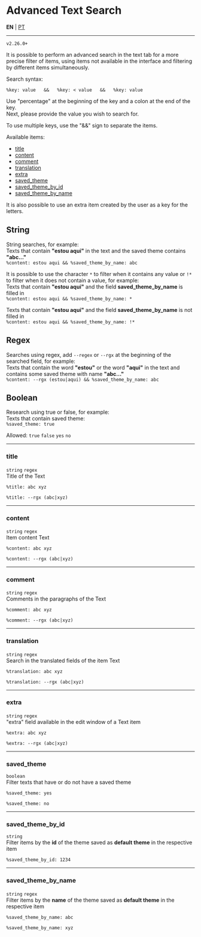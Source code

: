 # Advanced Text Search

**EN** | [PT](https://github.com/holyrics/Scripts/blob/main/AdvancedTextSearch.md)

---

`v2.26.0+`

It is possible to perform an advanced search in the text tab for a more precise filter of items, using items not available in the interface and filtering by different items simultaneously.

Search syntax:

```
%key: value   &&   %key: < value   &&   %key: value
```

Use "percentage" at the beginning of the key and a colon at the end of the key.<br>
Next, please provide the value you wish to search for.

To use multiple keys, use the "&&" sign to separate the items.

Available items:<br>
- [title](#title)
- [content](#content)
- [comment](#comment)
- [translation](#translation)
- [extra](#extra)
- [saved_theme](#saved_theme)
- [saved_theme_by_id](#saved_theme_by_id)
- [saved_theme_by_name](#saved_theme_by_name)

It is also possible to use an extra item created by the user as a key for the letters.


## String

String searches, for example:<br>
Texts that contain __"estou aqui"__ in the text and the saved theme contains __"abc..."__<br>
```%content: estou aqui && %saved_theme_by_name: abc```

It is possible to use the character `*` to filter when it contains any value or `!*` to filter when it does not contain a value, for example:<br>
Texts that contain __"estou aqui"__ and the field __saved_theme_by_name__ is filled in<br>
```%content: estou aqui && %saved_theme_by_name: *```

Texts that contain __"estou aqui"__ and the field __saved_theme_by_name__ is not filled in<br>
```%content: estou aqui && %saved_theme_by_name: !*```

## Regex

Searches using regex, add `--regex` or `--rgx` at the beginning of the searched field, for example:<br>
Texts that contain the word __"estou"__ or the word __"aqui"__ in the text and contains some saved theme with name __"abc..."__<br>
```%content: --rgx (estou|aqui) && %saved_theme_by_name: abc```

## Boolean

Research using true or false, for example: <br>
Texts that contain saved theme:<br>
```%saved_theme: true```

Allowed: `true` `false` `yes` `no`

--- 

### title

`string` `regex`<br>
Title of the Text
```
%title: abc xyz
```
```
%title: --rgx (abc|xyz)
```

--- 

### content

`string` `regex`<br>
Item content Text
```
%content: abc xyz
```
```
%content: --rgx (abc|xyz)
```

--- 

### comment

`string` `regex`<br>
Comments in the paragraphs of the Text
```
%comment: abc xyz
```
```
%comment: --rgx (abc|xyz)
```

--- 

### translation

`string` `regex`<br>
Search in the translated fields of the item Text
```
%translation: abc xyz
```
```
%translation: --rgx (abc|xyz)
```

--- 

### extra

`string` `regex`<br>
"extra" field available in the edit window of a Text item
```
%extra: abc xyz
```
```
%extra: --rgx (abc|xyz)
```

--- 

### saved_theme

`boolean`<br>
Filter texts that have or do not have a saved theme
```
%saved_theme: yes
```
```
%saved_theme: no
```

--- 

### saved_theme_by_id

`string`<br>
Filter items by the **id** of the theme saved as **default theme** in the respective item<br>
```
%saved_theme_by_id: 1234
```
--- 

### saved_theme_by_name

`string` `regex`<br>
Filter items by the **name** of the theme saved as **default theme** in the respective item<br>
```
%saved_theme_by_name: abc
```
```
%saved_theme_by_name: xyz
```
